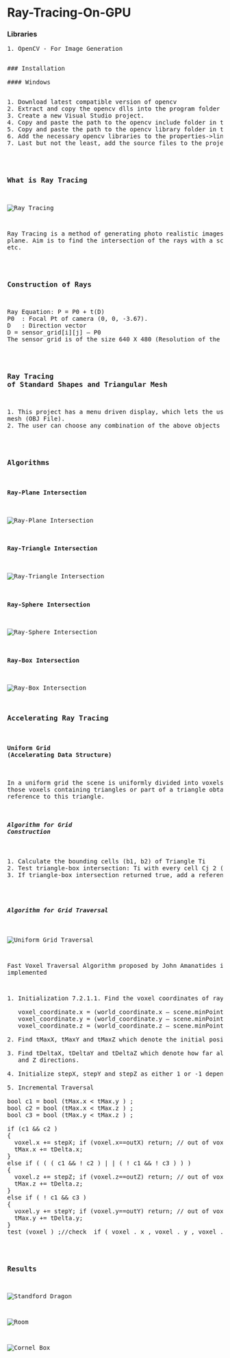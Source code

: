 # Ray-Tracing-On-GPU

### Libraries
<pre>
1. OpenCV - For Image Generation
<pre>

### Installation

#### Windows

<pre>
1. Download latest compatible version of opencv
2. Extract and copy the opencv dlls into the program folder or in the windows/system32 directory.
3. Create a new Visual Studio project.
4. Copy and paste the path to the opencv include folder in the project properties->vc++ directories->Include.
5. Copy and paste the path to the opencv library folder in the project properties->vc++ directories->Libraries.
6. Add the necessary opencv libraries to the properties->linker->Input
7. Last but not the least, add the source files to the project...And the project is ready to run!
</pre>

### What is Ray Tracing

![Ray Tracing]()

<pre>
Ray Tracing is a method of generating photo realistic images of the 3D scenes by tracing the path of light through each pixel in an image 
plane. Aim is to find the intersection of the rays with a scene consisting of a set of geometric primitives like polygons, spheres, cones 
etc.
</pre>

### Construction of Rays

<pre>
Ray Equation: P = P0 + t(D)
P0  : Focal Pt of camera (0, 0, -3.67).
D   : Direction vector
D = sensor_grid[i][j] – P0
The sensor grid is of the size 640 X 480 (Resolution of the Image generated).
</pre>

### Ray Tracing of Standard Shapes and Triangular Mesh

<pre>
1. This project has a menu driven display, which lets the user choose from the standard shapes (Plane, Sphere, Traingle, Box) and triangular 
mesh (OBJ File).
2. The user can choose any combination of the above objects to create the scene for Ray Tracing.
</pre>

### Algorithms

#### Ray-Plane Intersection

![Ray-Plane Intersection]()

#### Ray-Triangle Intersection

![Ray-Triangle Intersection]()

#### Ray-Sphere Intersection

![Ray-Sphere Intersection]()

#### Ray-Box Intersection

![Ray-Box Intersection]()

### Accelerating Ray Tracing

#### Uniform Grid (Accelerating Data Structure)
 In a uniform grid the scene is uniformly divided into voxels and those voxels containing triangles or part of a triangle obtain a 
 reference to this triangle. 
 
 ##### Algorithm for Grid Construction
<pre>
1. Calculate the bounding cells (b1, b2) of Triangle Ti 
2. Test triangle-box intersection: Ti with every cell Cj 2 (b1, b2)
3. If triangle-box intersection returned true, add a reference of Ti to Cj. 
</pre>

##### Algorithm for Grid Traversal

![Uniform Grid Traversal]()

Fast Voxel Traversal Algorithm proposed by John Amanatides is implemented
<pre>
1. Initialization 7.2.1.1. Find the voxel coordinates of ray-Grid intersection point.  

   voxel_coordinate.x = (world_coordinate.x – scene.minPoint.x)/voxel_size.x 
   voxel_coordinate.y = (world_coordinate.y – scene.minPoint.x)/ voxel_size.y 
   voxel_coordinate.z = (world_coordinate.z – scene.minPoint.x)/ voxel_size.z  
   
2. Find tMaxX, tMaxY and tMaxZ which denote the initial positions at which the ray crosses the voxel boundaries.  

3. Find tDeltaX, tDeltaY and tDeltaZ which denote how far along the ray must be moved to equal the corresponding voxel lengths in X, Y 
   and Z directions. 

4. Initialize stepX, stepY and stepZ as either 1 or -1 depending upon the ray direction for each of its components. 

5. Incremental Traversal 

bool c1 = bool (tMax.x < tMax.y ) ; 
bool c2 = bool (tMax.x < tMax.z ) ; 
bool c3 = bool (tMax.y < tMax.z ) ; 

if (c1 && c2 ) 
{ 
  voxel.x += stepX; if (voxel.x==outX) return; // out of voxel space 
  tMax.x += tDelta.x; 
} 
else if ( ( ( c1 && ! c2 ) | | ( ! c1 && ! c3 ) ) ) 
{ 
  voxel.z += stepZ; if (voxel.z==outZ) return; // out of voxel space 
  tMax.z += tDelta.z; 
} 
else if ( ! c1 && c3 ) 
{ 
  voxel.y += stepY; if (voxel.y==outY) return; // out of voxel space 
  tMax.y += tDelta.y; 
}         
test (voxel ) ;//check  if ( voxel . x , voxel . y , voxel . z ) contains data
</pre>

### Results

![Standford Dragon]()

![Room]()

![Cornel Box]()
